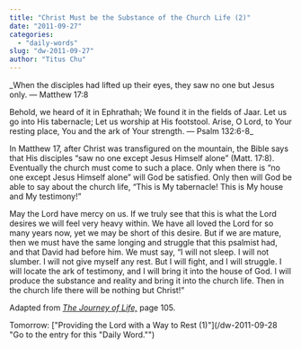 ```yaml
---
title: "Christ Must be the Substance of the Church Life (2)"
date: "2011-09-27"
categories: 
  - "daily-words"
slug: "dw-2011-09-27"
author: "Titus Chu"
---
```


_When the disciples had lifted up their eyes, they saw no one but Jesus only. — Matthew 17:8

Behold, we heard of it in Ephrathah; We found it in the fields of Jaar. Let us go into His tabernacle; Let us worship at His footstool. Arise, O Lord, to Your resting place, You and the ark of Your strength. — Psalm 132:6-8_

In Matthew 17, after Christ was transfigured on the mountain, the Bible says that His disciples “saw no one except Jesus Himself alone” (Matt. 17:8). Eventually the church must come to such a place. Only when there is “no one except Jesus Himself alone” will God be satisfied. Only then will God be able to say about the church life, “This is My tabernacle! This is My house and My testimony!”

May the Lord have mercy on us. If we truly see that this is what the Lord desires we will feel very heavy within. We have all loved the Lord for so many years now, yet we may be short of this desire. But if we are mature, then we must have the same longing and struggle that this psalmist had, and that David had before him. We must say, “I will not sleep. I will not slumber. I will not give myself any rest. But I will fight, and I will struggle. I will locate the ark of testimony, and I will bring it into the house of God. I will produce the substance and reality and bring it into the church life. Then in the church life there will be nothing but Christ!”

Adapted from _[The Journey of Life,](/book-journey "Go to the listing for this book.")_ page 105.

Tomorrow: ["Providing the Lord with a Way to Rest (1)"](/dw-2011-09-28 "Go to the entry for this "Daily Word."")

